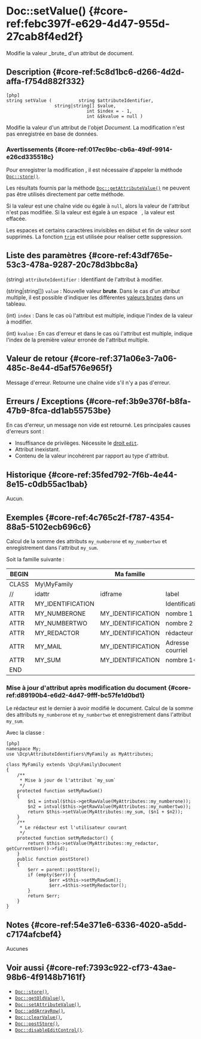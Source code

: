 # Doc::setValue() {#core-ref:febc397f-e629-4d47-955d-27cab8f4ed2f}

<div class="short-description" markdown="1">
Modifie la valeur _brute_ d'un attribut de document.
</div>


## Description {#core-ref:5c8d1bc6-d266-4d2d-affa-f754d882f332}

    [php]
    string setValue (          string $attributeIdentifier,
                      string|string[] $value,
                                  int $index = - 1,
                                  int &$kvalue = null )

Modifie la valeur d'un attribut de l'objet _Document_. La modification n'est pas
enregistrée en base de données.

### Avertissements {#core-ref:017ec9bc-cb6a-49df-9914-e26cd335518c}

Pour enregistrer la modification , il est nécessaire d'appeler la méthode
[`Doc::store()`][docstore].

Les résultats fournis par la méthode
[`Doc::getAttributeValue()`][docgetattrvalue] ne peuvent pas être utilisés
directement par cette méthode.

Si la valeur est une chaîne vide ou égale à `null`, alors la valeur de
l'attribut n'est pas modifiée. Si la valeur est égale à un espace ` `, la
valeur est effacée.

Les espaces et certains caractères invisibles en début et fin de valeur sont
supprimés. La fonction [`trim`][phptrim] est utilisée pour réaliser cette
suppression.


## Liste des paramètres {#core-ref:43df765e-53c3-478a-9287-20c78d3bbc8a}

(string) `attributeIdentifier`
:   Identifiant de l'attribut à modifier.

(string|string[]) `value` 
:   Nouvelle valeur **brute**. Dans le cas d'un attribut multiple, il est
    possible d'indiquer les différentes [valeurs brutes][rawvalue] dans un
    tableau.

(int) `index`
:   Dans le cas où l'attribut est multiple, indique l'index de la valeur à
    modifier.

(int) `kvalue`
:   En cas d'erreur et dans le cas où l'attribut est multiple, indique l'index
    de la première valeur erronée de l'attribut multiple.


## Valeur de retour {#core-ref:371a06e3-7a06-485c-8e44-d5af576e965f}

Message d'erreur. Retourne une chaîne vide s'il n'y a pas d'erreur.

## Erreurs / Exceptions {#core-ref:3b9e376f-b8fa-47b9-8fca-dd1ab55753be}

En cas d'erreur, un message non vide est retourné.
Les principales causes d'erreurs sont :

*   Insuffisance de privilèges. Nécessite le [droit `edit`][profdoc].
*   Attribut inexistant.
*   Contenu de la valeur incohérent par rapport au type d'attribut.

## Historique {#core-ref:35fed792-7f6b-4e44-8e15-c0db55ac1bab}

Aucun.

## Exemples {#core-ref:4c765c2f-f787-4354-88a5-5102ecb696c6}

Calcul de la somme des attributs `my_numberone` et `my_numbertwo` et
enregistrement dans l'attribut `my_sum`.

Soit la famille suivante :

| BEGIN |                   | Ma famille        |                  |     | MYFAMILY |         |     |     |   |         |     |
| ----- | ----------------- | ----------------- | ---------------- | --- | -------- | ------- | --- | --- | - | ------- | --- |
| CLASS | My\MyFamily       |                   |                  |     |          |         |     |     |   |         |     |
| //    | idattr            | idframe           | label            | T   | A        | type    | ord | vis | … | phpfunc |     |
| ATTR  | MY_IDENTIFICATION |                   | Identification   | N   | N        | frame   | 10  | W   |   |         |     |
| ATTR  | MY_NUMBERONE      | MY_IDENTIFICATION | nombre 1         | Y   | N        | int     | 20  | W   |   |         |     |
| ATTR  | MY_NUMBERTWO      | MY_IDENTIFICATION | nombre 2         | N   | N        | int     | 30  | W   |   |         |     |
| ATTR  | MY_REDACTOR       | MY_IDENTIFICATION | rédacteur        | N   | N        | account | 30  | R   |   |         |     |
| ATTR  | MY_MAIL           | MY_IDENTIFICATION | Adresse courriel | N   | N        | text    | 10  | R   |   |         |     |
| ATTR  | MY_SUM            | MY_IDENTIFICATION | nombre 1&plus;2  | N   | N        | int     | 30  | R   |   |         |     |
| END   |                   |                   |                  |     |          |         |     |     |   |         |     |


### Mise à jour d'attribut après modification du document {#core-ref:d89190b4-e6d2-4d47-9fff-bc57fe1d0bd1}

Le rédacteur est le dernier à avoir modifié le document.
Calcul de la somme des attributs `my_numberone` et `my_numbertwo` et
enregistrement dans l'attribut `my_sum`.

Avec la classe :

    [php]
    namespace My;
    use \Dcp\AttributeIdentifiers\MyFamily as MyAttributes;
    
    class MyFamily extends \Dcp\Family\Document
    {
        /**
         * Mise à jour de l'attribut `my_sum` 
         */
        protected function setMyRawSum()
        {
            $n1 = intval($this->getRawValue(MyAttributes::my_numberone));
            $n2 = intval($this->getRawValue(MyAttributes::my_numbertwo));
            return $this->setValue(MyAttributes::my_sum, ($n1 + $n2));
        }
        /**
         * Le rédacteur est l'utilisateur courant 
         */
        protected function setMyRedactor() {
            return $this->setValue(MyAttributes::my_redactor, getCurrentUser()->fid);
        }
        public function postStore()
        {
            $err = parent::postStore(); 
            if (empty($err)) {
                    $err =$this->setMyRawSum();
                    $err.=$this->setMyRedactor();
            }
            return $err;
        }
    }

## Notes {#core-ref:54e371e6-6336-4020-a5dd-c7174afcbef4}

Aucunes

## Voir aussi {#core-ref:7393c922-cf73-43ae-98b6-4f9148b7161f}

*   [`Doc::store()`][docstore],
*   [`Doc::getOldValue()`][docgetoldvalue],
*   [`Doc::setAttributeValue()`][docsetattrvalue],
*   [`Doc::addArrayRow()`][docaddarrayrow],
*   [`Doc::clearValue()`][docclearValue],
*   [`Doc::postStore()`][docpoststore],
*   [`Doc::disableEditControl()`][disableeditcontrol].

<!-- links -->
[docstore]:         #core-ref:b8540d13-ece6-4e9e-9b72-6a56bca9da12
[docpoststore]:     #core-ref:99520a31-0aef-4bc6-b20a-114737059d17 "Hameçon Doc::postStore()"
[docgetoldvalue]:   #core-ref:dccf7c64-8f4f-4c4a-8d0d-79b21b924848
[profdoc]:          #core-ref:f1575705-10e8-4bf2-83b3-4c0b5bfb77cf
[rawvalue]:         #core-ref:6302d6cf-bbd1-43ec-a74c-2537581d051c
[docgetattrvalue]:  #core-ref:e4a8d6ff-7229-4105-81c4-94773ac24dfd
[docsetattrvalue]:  #core-ref:1e766800-b2e1-462b-9793-b0261ede8677
[docclearValue]:    #core-ref:30b0592f-f0cd-498f-bc5f-301891c297e0
[docaddarrayrow]:   #core-ref:d75110cb-24f6-4810-9b62-45ce6fd99e70
[phptrim]:          http://www.php.net/manual/fr/function.trim.php "fonction trim sur le site php.net"
[disableeditcontrol]: #core-ref:b9844f4b-3e5c-4bbe-98ae-e71a4ba17239